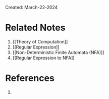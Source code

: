 Created: March-22-2024


# Related Notes

1. [[Theory of Computation]]
2. [[Regular Expression]]
3. [[Non-Deterministic Finite Automata (NFA)]]
4. [[Regular Expression to NFA]]
# References

1. 